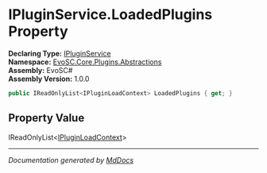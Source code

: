 ﻿<!--  
  <auto-generated>   
    The contents of this file were generated by a tool.  
    Changes to this file may be list if the file is regenerated  
  </auto-generated>   
-->

# IPluginService.LoadedPlugins Property

**Declaring Type:** [IPluginService](../index.md)  
**Namespace:** [EvoSC.Core.Plugins.Abstractions](../../index.md)  
**Assembly:** EvoSC\#  
**Assembly Version:** 1.0.0

```csharp
public IReadOnlyList<IPluginLoadContext> LoadedPlugins { get; }
```

## Property Value

IReadOnlyList\<[IPluginLoadContext](../../IPluginLoadContext/index.md)\>

___

*Documentation generated by [MdDocs](https://github.com/ap0llo/mddocs)*
